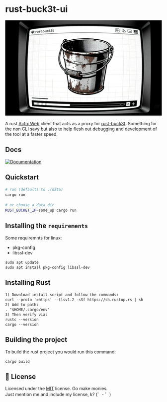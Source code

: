 # rust-buck3t-ui
![Rust Buck3t UI Logo](./assets/rusty-buck3t-ui.png)


A rust [Actix Web](https://actix.rs/) client that acts as a proxy for [rust-buck3t](https://github.com/E10H1M/rust-buck3t).
Something for the non CLI savy but also to help flesh out debugging and development of the tool at a faster speed.

## Docs
[![Documentation](https://img.shields.io/badge/docs-rust--buck3t--ui-blue)](https://e10h1m.github.io/rust-buck3t-ui/)



## Quickstart

```bash
# run (defaults to ./data)
cargo run

# or choose a data dir
RUST_BUCKET_IP=some_up cargo run
```



## Installing the `requirements`
Some requiremnts for linux:
- pkg-config
- libssl-dev
```
sudo apt update
sudo apt install pkg-config libssl-dev
```

## Installing Rust
```
1) Download install script and follow the commands:
curl --proto '=https' --tlsv1.2 -sSf https://sh.rustup.rs | sh
2) Add to path:
. "$HOME/.cargo/env"    
3) Then verify via: 
rustc --version
cargo --version
```

## Building the project
To build the rust project you would run this command:
```
cargo build
```



## 📜 License
Licensed under the [MIT](./LICENSE) license. Go make monies. <br>
Just mention me and include my license, k? (゜- ゜) 
